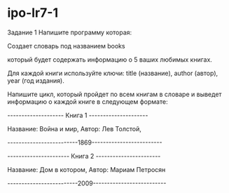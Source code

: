 # ipo-lr7-1
Задание 1
Напишите программу которая:

Создает словарь под названием books

который будет содержать информацию о 5 ваших любимых книгах.

Для каждой книги используйте ключи: title (название), author (автор), year (год издания).

Напишите цикл, который пройдет по всем книгам в словаре и выведет информацию о каждой книге в следующем формате:

-------------------- Книга 1 ---------------------

Название: Война и мир, Автор: Лев Толстой,

-------------------------1869-------------------------

---------------------- Книга 2 -----------------------

Название: Дом в котором, Автор: Мариам Петросян

-------------------------2009--------------------------
